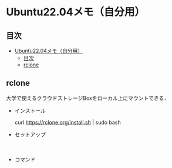 # Ubuntu22.04メモ（自分用）
## 目次
- [Ubuntu22.04メモ（自分用）](#ubuntu2204メモ自分用)
  - [目次](#目次)
  - [rclone](#rclone)


## rclone
大学で使えるクラウドストレージBoxをローカル上にマウントできる．

- インストール

  curl https://rclone.org/install.sh | sudo bash

- セットアップ

　

- コマンド